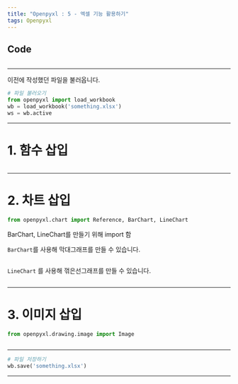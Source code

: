 ```yaml
---
title: "Openpyxl : 5 - 엑셀 기능 활용하기"
tags: Openpyxl
---
```






## Code

```python
```



---



이전에 작성했던 파일을 불러옵니다.

```python
# 파일 불러오기
from openpyxl import load_workbook
wb = load_workbook('something.xlsx')
ws = wb.active
```



---



# 1. 함수 삽입

```python

```



---



# 2. 차트 삽입

```python
from openpyxl.chart import Reference, BarChart, LineChart
```

BarChart, LineChart를 만들기 위해 import 함



`BarChart`를 사용해 막대그래프를 만들 수 있습니다.

```
```



`LineChart` 를 사용해 꺾은선그래프를 만들 수 있습니다.

```python
```



---



# 3. 이미지 삽입

```python
from openpyxl.drawing.image import Image
```

```python
```



---



```python
# 파일 저장하기
wb.save('something.xlsx')
```



---

